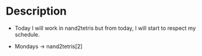 # Description

- Today I will work in nand2tetris but from today, I will start
  to respect my schedule.

- Mondays ->  nand2tetris[2]
